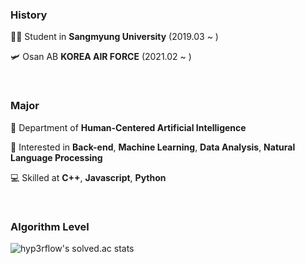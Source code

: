 ### History

🧑‍💻 Student in **Sangmyung University** (2019.03 ~ )

🛩 Osan AB **KOREA AIR FORCE** (2021.02 ~ )

<br>

### Major

🦾 Department of **Human-Centered Artificial Intelligence**

📝 Interested in **Back-end**, **Machine Learning**, **Data Analysis**, **Natural Language Processing**

💻 Skilled at **C++**, **Javascript**, **Python**

<br>

### Algorithm Level

![hyp3rflow's solved.ac stats](https://github-readme-solvedac.hyp3rflow.vercel.app/api/?handle=limjyjustin)
